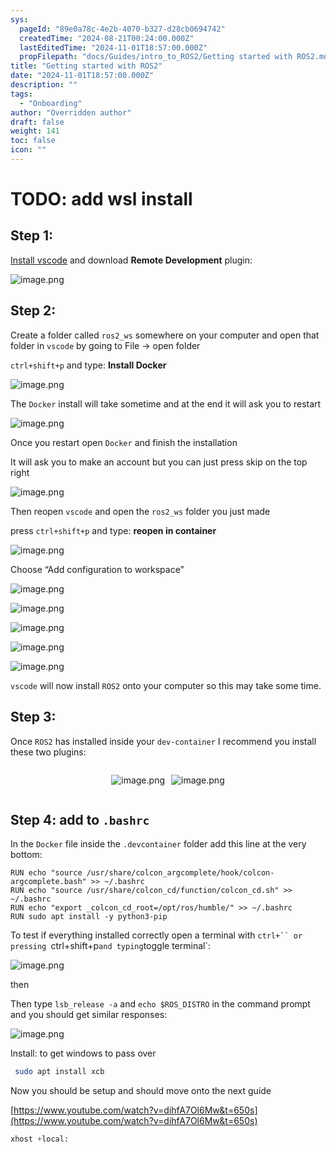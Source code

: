 ```yaml
---
sys:
  pageId: "89e0a78c-4e2b-4070-b327-d28cb0694742"
  createdTime: "2024-08-21T00:24:00.000Z"
  lastEditedTime: "2024-11-01T18:57:00.000Z"
  propFilepath: "docs/Guides/intro_to_ROS2/Getting started with ROS2.md"
title: "Getting started with ROS2"
date: "2024-11-01T18:57:00.000Z"
description: ""
tags:
  - "Onboarding"
author: "Overridden author"
draft: false
weight: 141
toc: false
icon: ""
---
```


# TODO: add wsl install

## Step 1:

[Install vscode](https://code.visualstudio.com/download) and download **Remote Development** plugin:

![image.png](https://prod-files-secure.s3.us-west-2.amazonaws.com/d518164a-d88e-44d1-a4ee-3adb3bd8bce0/efb52993-1881-4a40-b95e-6f020334f022/image.png?X-Amz-Algorithm=AWS4-HMAC-SHA256&X-Amz-Content-Sha256=UNSIGNED-PAYLOAD&X-Amz-Credential=ASIAZI2LB466S3MUHPFA%2F20250331%2Fus-west-2%2Fs3%2Faws4_request&X-Amz-Date=20250331T131950Z&X-Amz-Expires=3600&X-Amz-Security-Token=IQoJb3JpZ2luX2VjED0aCXVzLXdlc3QtMiJHMEUCIFRgRiuezKo6ujwgyj%2Fhw7ZQUGxmz3vY0Vo15Yxt6n%2FzAiEA3bxQGha9AZnO68hjPFdPPizBXcGa%2B8owXqaHKfVuO0kqiAQIpv%2F%2F%2F%2F%2F%2F%2F%2F%2F%2FARAAGgw2Mzc0MjMxODM4MDUiDDW6zE1eE3IIATQHOSrcA5nwALUYlffNoKxlZKG6LEIZfD5NeBE%2Ba8t%2BzY9n9HiCcsolYb5xL7%2FSPUX315UC25151vyuDi6tbkiIy2vA11W2ahq0VU%2B6UeFwwqgbbJQeBA%2Fj7tEGvyNdPhwqTivl17Mkg26faXUD2ZrD2kwBfFjn%2Bp5hqvTR0VhjyUBikzTIAAVhwV%2ByBXqUreQhk45GC6z23QE9uzEpXRCvXUWfOkWV3%2BVm8ts%2F9Shlo4zh10kec0y5KUufgJJ4r8Mk%2BsWVGLCFElF7UHvNuzz5F%2F6DJwvVhdR3JmpWWY6xRnN7w7RI%2FzDufPss%2FjLWiwYlFRnN89LKYbX0L%2FdpF3qDFDKSg0CCyfPRf2iJeC5qhsG%2BRcSmtVIisBHi0SDERTgzwbhTaVE9ya2xiTLAtT8nZARHUp9QCCfXhMjQtId1ePOwQemwLhbkn7dJfoiwy8bE4iLRDiLWKRE5b7KTp5Y260x7TfeVfwFKtTioxyFefy9OG37%2BMI0CIC0NtaXLUmbx0ogjHf7s%2BX%2FY3u4%2F1fT3eX35AHQQ4JO%2FevzhkuAkuSgumCU1wTM435n3Vu6bbrAbsU9SiMZo26LWkQNPU9zXyvj1RdWXk2x2DJw42c7p8r4%2B4aEvvn6Aa0ClbCl3du6UMPWhqr8GOqUBH07BNH8YXoPbkh3G7YcEPC1Vk0upF8OfpbH8VQVxjwj%2FNmFVCfGPd3orypvqu9ZBZCtK0BY%2F2GU1pJcSEKnbCUieHxz3oM8U3anDipvcTBm4ncM%2BgNdpxBbjnY6Vtodw6qelLmwFwCarQgOCy7ng%2BWZe0hYaC8EXioKRPwO7%2BzUIyE8PRHhFtfuewyUk8OWFm1%2Fawr47cAIHKR3AAZWkdXklay6c&X-Amz-Signature=a57b8d4c1fa1e010de26e92bae271ea08e79e962f664fd9eb2cc07d7573ae869&X-Amz-SignedHeaders=host&x-id=GetObject)

## Step 2:

Create a folder called `ros2_ws` somewhere on your computer and open that folder in `vscode` by going to File → open folder 

`ctrl+shift+p` and type: **Install Docker**

![image.png](https://prod-files-secure.s3.us-west-2.amazonaws.com/d518164a-d88e-44d1-a4ee-3adb3bd8bce0/2269dc0e-1cd5-47ff-bceb-c04ad9b2eab0/image.png?X-Amz-Algorithm=AWS4-HMAC-SHA256&X-Amz-Content-Sha256=UNSIGNED-PAYLOAD&X-Amz-Credential=ASIAZI2LB466S3MUHPFA%2F20250331%2Fus-west-2%2Fs3%2Faws4_request&X-Amz-Date=20250331T131950Z&X-Amz-Expires=3600&X-Amz-Security-Token=IQoJb3JpZ2luX2VjED0aCXVzLXdlc3QtMiJHMEUCIFRgRiuezKo6ujwgyj%2Fhw7ZQUGxmz3vY0Vo15Yxt6n%2FzAiEA3bxQGha9AZnO68hjPFdPPizBXcGa%2B8owXqaHKfVuO0kqiAQIpv%2F%2F%2F%2F%2F%2F%2F%2F%2F%2FARAAGgw2Mzc0MjMxODM4MDUiDDW6zE1eE3IIATQHOSrcA5nwALUYlffNoKxlZKG6LEIZfD5NeBE%2Ba8t%2BzY9n9HiCcsolYb5xL7%2FSPUX315UC25151vyuDi6tbkiIy2vA11W2ahq0VU%2B6UeFwwqgbbJQeBA%2Fj7tEGvyNdPhwqTivl17Mkg26faXUD2ZrD2kwBfFjn%2Bp5hqvTR0VhjyUBikzTIAAVhwV%2ByBXqUreQhk45GC6z23QE9uzEpXRCvXUWfOkWV3%2BVm8ts%2F9Shlo4zh10kec0y5KUufgJJ4r8Mk%2BsWVGLCFElF7UHvNuzz5F%2F6DJwvVhdR3JmpWWY6xRnN7w7RI%2FzDufPss%2FjLWiwYlFRnN89LKYbX0L%2FdpF3qDFDKSg0CCyfPRf2iJeC5qhsG%2BRcSmtVIisBHi0SDERTgzwbhTaVE9ya2xiTLAtT8nZARHUp9QCCfXhMjQtId1ePOwQemwLhbkn7dJfoiwy8bE4iLRDiLWKRE5b7KTp5Y260x7TfeVfwFKtTioxyFefy9OG37%2BMI0CIC0NtaXLUmbx0ogjHf7s%2BX%2FY3u4%2F1fT3eX35AHQQ4JO%2FevzhkuAkuSgumCU1wTM435n3Vu6bbrAbsU9SiMZo26LWkQNPU9zXyvj1RdWXk2x2DJw42c7p8r4%2B4aEvvn6Aa0ClbCl3du6UMPWhqr8GOqUBH07BNH8YXoPbkh3G7YcEPC1Vk0upF8OfpbH8VQVxjwj%2FNmFVCfGPd3orypvqu9ZBZCtK0BY%2F2GU1pJcSEKnbCUieHxz3oM8U3anDipvcTBm4ncM%2BgNdpxBbjnY6Vtodw6qelLmwFwCarQgOCy7ng%2BWZe0hYaC8EXioKRPwO7%2BzUIyE8PRHhFtfuewyUk8OWFm1%2Fawr47cAIHKR3AAZWkdXklay6c&X-Amz-Signature=65ae2afaefcf1356fcdbd2436cf346ab8a3a4f52817dd50f3800593495312e44&X-Amz-SignedHeaders=host&x-id=GetObject)

The `Docker` install will take sometime and at the end it will ask you to restart

![image.png](https://prod-files-secure.s3.us-west-2.amazonaws.com/d518164a-d88e-44d1-a4ee-3adb3bd8bce0/ed233f78-be33-4b1f-b89c-9c346c0e961e/image.png?X-Amz-Algorithm=AWS4-HMAC-SHA256&X-Amz-Content-Sha256=UNSIGNED-PAYLOAD&X-Amz-Credential=ASIAZI2LB466S3MUHPFA%2F20250331%2Fus-west-2%2Fs3%2Faws4_request&X-Amz-Date=20250331T131950Z&X-Amz-Expires=3600&X-Amz-Security-Token=IQoJb3JpZ2luX2VjED0aCXVzLXdlc3QtMiJHMEUCIFRgRiuezKo6ujwgyj%2Fhw7ZQUGxmz3vY0Vo15Yxt6n%2FzAiEA3bxQGha9AZnO68hjPFdPPizBXcGa%2B8owXqaHKfVuO0kqiAQIpv%2F%2F%2F%2F%2F%2F%2F%2F%2F%2FARAAGgw2Mzc0MjMxODM4MDUiDDW6zE1eE3IIATQHOSrcA5nwALUYlffNoKxlZKG6LEIZfD5NeBE%2Ba8t%2BzY9n9HiCcsolYb5xL7%2FSPUX315UC25151vyuDi6tbkiIy2vA11W2ahq0VU%2B6UeFwwqgbbJQeBA%2Fj7tEGvyNdPhwqTivl17Mkg26faXUD2ZrD2kwBfFjn%2Bp5hqvTR0VhjyUBikzTIAAVhwV%2ByBXqUreQhk45GC6z23QE9uzEpXRCvXUWfOkWV3%2BVm8ts%2F9Shlo4zh10kec0y5KUufgJJ4r8Mk%2BsWVGLCFElF7UHvNuzz5F%2F6DJwvVhdR3JmpWWY6xRnN7w7RI%2FzDufPss%2FjLWiwYlFRnN89LKYbX0L%2FdpF3qDFDKSg0CCyfPRf2iJeC5qhsG%2BRcSmtVIisBHi0SDERTgzwbhTaVE9ya2xiTLAtT8nZARHUp9QCCfXhMjQtId1ePOwQemwLhbkn7dJfoiwy8bE4iLRDiLWKRE5b7KTp5Y260x7TfeVfwFKtTioxyFefy9OG37%2BMI0CIC0NtaXLUmbx0ogjHf7s%2BX%2FY3u4%2F1fT3eX35AHQQ4JO%2FevzhkuAkuSgumCU1wTM435n3Vu6bbrAbsU9SiMZo26LWkQNPU9zXyvj1RdWXk2x2DJw42c7p8r4%2B4aEvvn6Aa0ClbCl3du6UMPWhqr8GOqUBH07BNH8YXoPbkh3G7YcEPC1Vk0upF8OfpbH8VQVxjwj%2FNmFVCfGPd3orypvqu9ZBZCtK0BY%2F2GU1pJcSEKnbCUieHxz3oM8U3anDipvcTBm4ncM%2BgNdpxBbjnY6Vtodw6qelLmwFwCarQgOCy7ng%2BWZe0hYaC8EXioKRPwO7%2BzUIyE8PRHhFtfuewyUk8OWFm1%2Fawr47cAIHKR3AAZWkdXklay6c&X-Amz-Signature=8bac5c92a35fff4cd4bf3fca87babdb038d9603df630e21ed691d18cfff772f8&X-Amz-SignedHeaders=host&x-id=GetObject)

Once you restart open `Docker` and finish the installation

It will ask you to make an account but you can just press skip on the top right

![image.png](https://prod-files-secure.s3.us-west-2.amazonaws.com/d518164a-d88e-44d1-a4ee-3adb3bd8bce0/21010ad9-1659-4fd9-9f59-9932a09b2a3d/image.png?X-Amz-Algorithm=AWS4-HMAC-SHA256&X-Amz-Content-Sha256=UNSIGNED-PAYLOAD&X-Amz-Credential=ASIAZI2LB466S3MUHPFA%2F20250331%2Fus-west-2%2Fs3%2Faws4_request&X-Amz-Date=20250331T131950Z&X-Amz-Expires=3600&X-Amz-Security-Token=IQoJb3JpZ2luX2VjED0aCXVzLXdlc3QtMiJHMEUCIFRgRiuezKo6ujwgyj%2Fhw7ZQUGxmz3vY0Vo15Yxt6n%2FzAiEA3bxQGha9AZnO68hjPFdPPizBXcGa%2B8owXqaHKfVuO0kqiAQIpv%2F%2F%2F%2F%2F%2F%2F%2F%2F%2FARAAGgw2Mzc0MjMxODM4MDUiDDW6zE1eE3IIATQHOSrcA5nwALUYlffNoKxlZKG6LEIZfD5NeBE%2Ba8t%2BzY9n9HiCcsolYb5xL7%2FSPUX315UC25151vyuDi6tbkiIy2vA11W2ahq0VU%2B6UeFwwqgbbJQeBA%2Fj7tEGvyNdPhwqTivl17Mkg26faXUD2ZrD2kwBfFjn%2Bp5hqvTR0VhjyUBikzTIAAVhwV%2ByBXqUreQhk45GC6z23QE9uzEpXRCvXUWfOkWV3%2BVm8ts%2F9Shlo4zh10kec0y5KUufgJJ4r8Mk%2BsWVGLCFElF7UHvNuzz5F%2F6DJwvVhdR3JmpWWY6xRnN7w7RI%2FzDufPss%2FjLWiwYlFRnN89LKYbX0L%2FdpF3qDFDKSg0CCyfPRf2iJeC5qhsG%2BRcSmtVIisBHi0SDERTgzwbhTaVE9ya2xiTLAtT8nZARHUp9QCCfXhMjQtId1ePOwQemwLhbkn7dJfoiwy8bE4iLRDiLWKRE5b7KTp5Y260x7TfeVfwFKtTioxyFefy9OG37%2BMI0CIC0NtaXLUmbx0ogjHf7s%2BX%2FY3u4%2F1fT3eX35AHQQ4JO%2FevzhkuAkuSgumCU1wTM435n3Vu6bbrAbsU9SiMZo26LWkQNPU9zXyvj1RdWXk2x2DJw42c7p8r4%2B4aEvvn6Aa0ClbCl3du6UMPWhqr8GOqUBH07BNH8YXoPbkh3G7YcEPC1Vk0upF8OfpbH8VQVxjwj%2FNmFVCfGPd3orypvqu9ZBZCtK0BY%2F2GU1pJcSEKnbCUieHxz3oM8U3anDipvcTBm4ncM%2BgNdpxBbjnY6Vtodw6qelLmwFwCarQgOCy7ng%2BWZe0hYaC8EXioKRPwO7%2BzUIyE8PRHhFtfuewyUk8OWFm1%2Fawr47cAIHKR3AAZWkdXklay6c&X-Amz-Signature=52fafe5940e9c983c94493e8c348c7f266507c2ad5292b3c3177f97fb635e911&X-Amz-SignedHeaders=host&x-id=GetObject)

Then reopen `vscode` and open the `ros2_ws` folder you just made

press `ctrl+shift+p` and type: **reopen in container**

![image.png](https://prod-files-secure.s3.us-west-2.amazonaws.com/d518164a-d88e-44d1-a4ee-3adb3bd8bce0/4e93b8c2-41ad-488c-8095-c74205196118/image.png?X-Amz-Algorithm=AWS4-HMAC-SHA256&X-Amz-Content-Sha256=UNSIGNED-PAYLOAD&X-Amz-Credential=ASIAZI2LB466S3MUHPFA%2F20250331%2Fus-west-2%2Fs3%2Faws4_request&X-Amz-Date=20250331T131950Z&X-Amz-Expires=3600&X-Amz-Security-Token=IQoJb3JpZ2luX2VjED0aCXVzLXdlc3QtMiJHMEUCIFRgRiuezKo6ujwgyj%2Fhw7ZQUGxmz3vY0Vo15Yxt6n%2FzAiEA3bxQGha9AZnO68hjPFdPPizBXcGa%2B8owXqaHKfVuO0kqiAQIpv%2F%2F%2F%2F%2F%2F%2F%2F%2F%2FARAAGgw2Mzc0MjMxODM4MDUiDDW6zE1eE3IIATQHOSrcA5nwALUYlffNoKxlZKG6LEIZfD5NeBE%2Ba8t%2BzY9n9HiCcsolYb5xL7%2FSPUX315UC25151vyuDi6tbkiIy2vA11W2ahq0VU%2B6UeFwwqgbbJQeBA%2Fj7tEGvyNdPhwqTivl17Mkg26faXUD2ZrD2kwBfFjn%2Bp5hqvTR0VhjyUBikzTIAAVhwV%2ByBXqUreQhk45GC6z23QE9uzEpXRCvXUWfOkWV3%2BVm8ts%2F9Shlo4zh10kec0y5KUufgJJ4r8Mk%2BsWVGLCFElF7UHvNuzz5F%2F6DJwvVhdR3JmpWWY6xRnN7w7RI%2FzDufPss%2FjLWiwYlFRnN89LKYbX0L%2FdpF3qDFDKSg0CCyfPRf2iJeC5qhsG%2BRcSmtVIisBHi0SDERTgzwbhTaVE9ya2xiTLAtT8nZARHUp9QCCfXhMjQtId1ePOwQemwLhbkn7dJfoiwy8bE4iLRDiLWKRE5b7KTp5Y260x7TfeVfwFKtTioxyFefy9OG37%2BMI0CIC0NtaXLUmbx0ogjHf7s%2BX%2FY3u4%2F1fT3eX35AHQQ4JO%2FevzhkuAkuSgumCU1wTM435n3Vu6bbrAbsU9SiMZo26LWkQNPU9zXyvj1RdWXk2x2DJw42c7p8r4%2B4aEvvn6Aa0ClbCl3du6UMPWhqr8GOqUBH07BNH8YXoPbkh3G7YcEPC1Vk0upF8OfpbH8VQVxjwj%2FNmFVCfGPd3orypvqu9ZBZCtK0BY%2F2GU1pJcSEKnbCUieHxz3oM8U3anDipvcTBm4ncM%2BgNdpxBbjnY6Vtodw6qelLmwFwCarQgOCy7ng%2BWZe0hYaC8EXioKRPwO7%2BzUIyE8PRHhFtfuewyUk8OWFm1%2Fawr47cAIHKR3AAZWkdXklay6c&X-Amz-Signature=3593a595e9446d7b433d641ae4e3c3e7a63bdf67c2a05790efe402ead5839f7e&X-Amz-SignedHeaders=host&x-id=GetObject)

Choose “Add configuration to workspace”

![image.png](https://prod-files-secure.s3.us-west-2.amazonaws.com/d518164a-d88e-44d1-a4ee-3adb3bd8bce0/9560b282-5060-4989-ba37-97e7b2c22476/image.png?X-Amz-Algorithm=AWS4-HMAC-SHA256&X-Amz-Content-Sha256=UNSIGNED-PAYLOAD&X-Amz-Credential=ASIAZI2LB466S3MUHPFA%2F20250331%2Fus-west-2%2Fs3%2Faws4_request&X-Amz-Date=20250331T131950Z&X-Amz-Expires=3600&X-Amz-Security-Token=IQoJb3JpZ2luX2VjED0aCXVzLXdlc3QtMiJHMEUCIFRgRiuezKo6ujwgyj%2Fhw7ZQUGxmz3vY0Vo15Yxt6n%2FzAiEA3bxQGha9AZnO68hjPFdPPizBXcGa%2B8owXqaHKfVuO0kqiAQIpv%2F%2F%2F%2F%2F%2F%2F%2F%2F%2FARAAGgw2Mzc0MjMxODM4MDUiDDW6zE1eE3IIATQHOSrcA5nwALUYlffNoKxlZKG6LEIZfD5NeBE%2Ba8t%2BzY9n9HiCcsolYb5xL7%2FSPUX315UC25151vyuDi6tbkiIy2vA11W2ahq0VU%2B6UeFwwqgbbJQeBA%2Fj7tEGvyNdPhwqTivl17Mkg26faXUD2ZrD2kwBfFjn%2Bp5hqvTR0VhjyUBikzTIAAVhwV%2ByBXqUreQhk45GC6z23QE9uzEpXRCvXUWfOkWV3%2BVm8ts%2F9Shlo4zh10kec0y5KUufgJJ4r8Mk%2BsWVGLCFElF7UHvNuzz5F%2F6DJwvVhdR3JmpWWY6xRnN7w7RI%2FzDufPss%2FjLWiwYlFRnN89LKYbX0L%2FdpF3qDFDKSg0CCyfPRf2iJeC5qhsG%2BRcSmtVIisBHi0SDERTgzwbhTaVE9ya2xiTLAtT8nZARHUp9QCCfXhMjQtId1ePOwQemwLhbkn7dJfoiwy8bE4iLRDiLWKRE5b7KTp5Y260x7TfeVfwFKtTioxyFefy9OG37%2BMI0CIC0NtaXLUmbx0ogjHf7s%2BX%2FY3u4%2F1fT3eX35AHQQ4JO%2FevzhkuAkuSgumCU1wTM435n3Vu6bbrAbsU9SiMZo26LWkQNPU9zXyvj1RdWXk2x2DJw42c7p8r4%2B4aEvvn6Aa0ClbCl3du6UMPWhqr8GOqUBH07BNH8YXoPbkh3G7YcEPC1Vk0upF8OfpbH8VQVxjwj%2FNmFVCfGPd3orypvqu9ZBZCtK0BY%2F2GU1pJcSEKnbCUieHxz3oM8U3anDipvcTBm4ncM%2BgNdpxBbjnY6Vtodw6qelLmwFwCarQgOCy7ng%2BWZe0hYaC8EXioKRPwO7%2BzUIyE8PRHhFtfuewyUk8OWFm1%2Fawr47cAIHKR3AAZWkdXklay6c&X-Amz-Signature=31b01b0af7aabd9f2205c2f5ebe62c9e180073820f53c1130325370779f86db8&X-Amz-SignedHeaders=host&x-id=GetObject)

![image.png](https://prod-files-secure.s3.us-west-2.amazonaws.com/d518164a-d88e-44d1-a4ee-3adb3bd8bce0/2ee63f81-886b-48e8-a553-dc6e5eac99e4/image.png?X-Amz-Algorithm=AWS4-HMAC-SHA256&X-Amz-Content-Sha256=UNSIGNED-PAYLOAD&X-Amz-Credential=ASIAZI2LB466S3MUHPFA%2F20250331%2Fus-west-2%2Fs3%2Faws4_request&X-Amz-Date=20250331T131950Z&X-Amz-Expires=3600&X-Amz-Security-Token=IQoJb3JpZ2luX2VjED0aCXVzLXdlc3QtMiJHMEUCIFRgRiuezKo6ujwgyj%2Fhw7ZQUGxmz3vY0Vo15Yxt6n%2FzAiEA3bxQGha9AZnO68hjPFdPPizBXcGa%2B8owXqaHKfVuO0kqiAQIpv%2F%2F%2F%2F%2F%2F%2F%2F%2F%2FARAAGgw2Mzc0MjMxODM4MDUiDDW6zE1eE3IIATQHOSrcA5nwALUYlffNoKxlZKG6LEIZfD5NeBE%2Ba8t%2BzY9n9HiCcsolYb5xL7%2FSPUX315UC25151vyuDi6tbkiIy2vA11W2ahq0VU%2B6UeFwwqgbbJQeBA%2Fj7tEGvyNdPhwqTivl17Mkg26faXUD2ZrD2kwBfFjn%2Bp5hqvTR0VhjyUBikzTIAAVhwV%2ByBXqUreQhk45GC6z23QE9uzEpXRCvXUWfOkWV3%2BVm8ts%2F9Shlo4zh10kec0y5KUufgJJ4r8Mk%2BsWVGLCFElF7UHvNuzz5F%2F6DJwvVhdR3JmpWWY6xRnN7w7RI%2FzDufPss%2FjLWiwYlFRnN89LKYbX0L%2FdpF3qDFDKSg0CCyfPRf2iJeC5qhsG%2BRcSmtVIisBHi0SDERTgzwbhTaVE9ya2xiTLAtT8nZARHUp9QCCfXhMjQtId1ePOwQemwLhbkn7dJfoiwy8bE4iLRDiLWKRE5b7KTp5Y260x7TfeVfwFKtTioxyFefy9OG37%2BMI0CIC0NtaXLUmbx0ogjHf7s%2BX%2FY3u4%2F1fT3eX35AHQQ4JO%2FevzhkuAkuSgumCU1wTM435n3Vu6bbrAbsU9SiMZo26LWkQNPU9zXyvj1RdWXk2x2DJw42c7p8r4%2B4aEvvn6Aa0ClbCl3du6UMPWhqr8GOqUBH07BNH8YXoPbkh3G7YcEPC1Vk0upF8OfpbH8VQVxjwj%2FNmFVCfGPd3orypvqu9ZBZCtK0BY%2F2GU1pJcSEKnbCUieHxz3oM8U3anDipvcTBm4ncM%2BgNdpxBbjnY6Vtodw6qelLmwFwCarQgOCy7ng%2BWZe0hYaC8EXioKRPwO7%2BzUIyE8PRHhFtfuewyUk8OWFm1%2Fawr47cAIHKR3AAZWkdXklay6c&X-Amz-Signature=6b31e4a0ac04de3965641da1293f26572512ca53ffe6ee67da2adc75606fa059&X-Amz-SignedHeaders=host&x-id=GetObject)

![image.png](https://prod-files-secure.s3.us-west-2.amazonaws.com/d518164a-d88e-44d1-a4ee-3adb3bd8bce0/ae1580b2-b048-407e-aed9-b584224a7a04/image.png?X-Amz-Algorithm=AWS4-HMAC-SHA256&X-Amz-Content-Sha256=UNSIGNED-PAYLOAD&X-Amz-Credential=ASIAZI2LB466S3MUHPFA%2F20250331%2Fus-west-2%2Fs3%2Faws4_request&X-Amz-Date=20250331T131950Z&X-Amz-Expires=3600&X-Amz-Security-Token=IQoJb3JpZ2luX2VjED0aCXVzLXdlc3QtMiJHMEUCIFRgRiuezKo6ujwgyj%2Fhw7ZQUGxmz3vY0Vo15Yxt6n%2FzAiEA3bxQGha9AZnO68hjPFdPPizBXcGa%2B8owXqaHKfVuO0kqiAQIpv%2F%2F%2F%2F%2F%2F%2F%2F%2F%2FARAAGgw2Mzc0MjMxODM4MDUiDDW6zE1eE3IIATQHOSrcA5nwALUYlffNoKxlZKG6LEIZfD5NeBE%2Ba8t%2BzY9n9HiCcsolYb5xL7%2FSPUX315UC25151vyuDi6tbkiIy2vA11W2ahq0VU%2B6UeFwwqgbbJQeBA%2Fj7tEGvyNdPhwqTivl17Mkg26faXUD2ZrD2kwBfFjn%2Bp5hqvTR0VhjyUBikzTIAAVhwV%2ByBXqUreQhk45GC6z23QE9uzEpXRCvXUWfOkWV3%2BVm8ts%2F9Shlo4zh10kec0y5KUufgJJ4r8Mk%2BsWVGLCFElF7UHvNuzz5F%2F6DJwvVhdR3JmpWWY6xRnN7w7RI%2FzDufPss%2FjLWiwYlFRnN89LKYbX0L%2FdpF3qDFDKSg0CCyfPRf2iJeC5qhsG%2BRcSmtVIisBHi0SDERTgzwbhTaVE9ya2xiTLAtT8nZARHUp9QCCfXhMjQtId1ePOwQemwLhbkn7dJfoiwy8bE4iLRDiLWKRE5b7KTp5Y260x7TfeVfwFKtTioxyFefy9OG37%2BMI0CIC0NtaXLUmbx0ogjHf7s%2BX%2FY3u4%2F1fT3eX35AHQQ4JO%2FevzhkuAkuSgumCU1wTM435n3Vu6bbrAbsU9SiMZo26LWkQNPU9zXyvj1RdWXk2x2DJw42c7p8r4%2B4aEvvn6Aa0ClbCl3du6UMPWhqr8GOqUBH07BNH8YXoPbkh3G7YcEPC1Vk0upF8OfpbH8VQVxjwj%2FNmFVCfGPd3orypvqu9ZBZCtK0BY%2F2GU1pJcSEKnbCUieHxz3oM8U3anDipvcTBm4ncM%2BgNdpxBbjnY6Vtodw6qelLmwFwCarQgOCy7ng%2BWZe0hYaC8EXioKRPwO7%2BzUIyE8PRHhFtfuewyUk8OWFm1%2Fawr47cAIHKR3AAZWkdXklay6c&X-Amz-Signature=79e9536d15bdbd037654ef28235a8f3dd8fea24496b14ff99b326e47dc9ddcc2&X-Amz-SignedHeaders=host&x-id=GetObject)

![image.png](https://prod-files-secure.s3.us-west-2.amazonaws.com/d518164a-d88e-44d1-a4ee-3adb3bd8bce0/53255b28-f75e-430f-b9e3-c0ac8577e42b/image.png?X-Amz-Algorithm=AWS4-HMAC-SHA256&X-Amz-Content-Sha256=UNSIGNED-PAYLOAD&X-Amz-Credential=ASIAZI2LB466S3MUHPFA%2F20250331%2Fus-west-2%2Fs3%2Faws4_request&X-Amz-Date=20250331T131950Z&X-Amz-Expires=3600&X-Amz-Security-Token=IQoJb3JpZ2luX2VjED0aCXVzLXdlc3QtMiJHMEUCIFRgRiuezKo6ujwgyj%2Fhw7ZQUGxmz3vY0Vo15Yxt6n%2FzAiEA3bxQGha9AZnO68hjPFdPPizBXcGa%2B8owXqaHKfVuO0kqiAQIpv%2F%2F%2F%2F%2F%2F%2F%2F%2F%2FARAAGgw2Mzc0MjMxODM4MDUiDDW6zE1eE3IIATQHOSrcA5nwALUYlffNoKxlZKG6LEIZfD5NeBE%2Ba8t%2BzY9n9HiCcsolYb5xL7%2FSPUX315UC25151vyuDi6tbkiIy2vA11W2ahq0VU%2B6UeFwwqgbbJQeBA%2Fj7tEGvyNdPhwqTivl17Mkg26faXUD2ZrD2kwBfFjn%2Bp5hqvTR0VhjyUBikzTIAAVhwV%2ByBXqUreQhk45GC6z23QE9uzEpXRCvXUWfOkWV3%2BVm8ts%2F9Shlo4zh10kec0y5KUufgJJ4r8Mk%2BsWVGLCFElF7UHvNuzz5F%2F6DJwvVhdR3JmpWWY6xRnN7w7RI%2FzDufPss%2FjLWiwYlFRnN89LKYbX0L%2FdpF3qDFDKSg0CCyfPRf2iJeC5qhsG%2BRcSmtVIisBHi0SDERTgzwbhTaVE9ya2xiTLAtT8nZARHUp9QCCfXhMjQtId1ePOwQemwLhbkn7dJfoiwy8bE4iLRDiLWKRE5b7KTp5Y260x7TfeVfwFKtTioxyFefy9OG37%2BMI0CIC0NtaXLUmbx0ogjHf7s%2BX%2FY3u4%2F1fT3eX35AHQQ4JO%2FevzhkuAkuSgumCU1wTM435n3Vu6bbrAbsU9SiMZo26LWkQNPU9zXyvj1RdWXk2x2DJw42c7p8r4%2B4aEvvn6Aa0ClbCl3du6UMPWhqr8GOqUBH07BNH8YXoPbkh3G7YcEPC1Vk0upF8OfpbH8VQVxjwj%2FNmFVCfGPd3orypvqu9ZBZCtK0BY%2F2GU1pJcSEKnbCUieHxz3oM8U3anDipvcTBm4ncM%2BgNdpxBbjnY6Vtodw6qelLmwFwCarQgOCy7ng%2BWZe0hYaC8EXioKRPwO7%2BzUIyE8PRHhFtfuewyUk8OWFm1%2Fawr47cAIHKR3AAZWkdXklay6c&X-Amz-Signature=a1e94a0f4eb040d079e302c53968c893fa2cccc95fcc1de0aab88534916db9dc&X-Amz-SignedHeaders=host&x-id=GetObject)

![image.png](https://prod-files-secure.s3.us-west-2.amazonaws.com/d518164a-d88e-44d1-a4ee-3adb3bd8bce0/7c562767-5af9-4ffb-97d1-327bcdf4ee00/image.png?X-Amz-Algorithm=AWS4-HMAC-SHA256&X-Amz-Content-Sha256=UNSIGNED-PAYLOAD&X-Amz-Credential=ASIAZI2LB466S3MUHPFA%2F20250331%2Fus-west-2%2Fs3%2Faws4_request&X-Amz-Date=20250331T131950Z&X-Amz-Expires=3600&X-Amz-Security-Token=IQoJb3JpZ2luX2VjED0aCXVzLXdlc3QtMiJHMEUCIFRgRiuezKo6ujwgyj%2Fhw7ZQUGxmz3vY0Vo15Yxt6n%2FzAiEA3bxQGha9AZnO68hjPFdPPizBXcGa%2B8owXqaHKfVuO0kqiAQIpv%2F%2F%2F%2F%2F%2F%2F%2F%2F%2FARAAGgw2Mzc0MjMxODM4MDUiDDW6zE1eE3IIATQHOSrcA5nwALUYlffNoKxlZKG6LEIZfD5NeBE%2Ba8t%2BzY9n9HiCcsolYb5xL7%2FSPUX315UC25151vyuDi6tbkiIy2vA11W2ahq0VU%2B6UeFwwqgbbJQeBA%2Fj7tEGvyNdPhwqTivl17Mkg26faXUD2ZrD2kwBfFjn%2Bp5hqvTR0VhjyUBikzTIAAVhwV%2ByBXqUreQhk45GC6z23QE9uzEpXRCvXUWfOkWV3%2BVm8ts%2F9Shlo4zh10kec0y5KUufgJJ4r8Mk%2BsWVGLCFElF7UHvNuzz5F%2F6DJwvVhdR3JmpWWY6xRnN7w7RI%2FzDufPss%2FjLWiwYlFRnN89LKYbX0L%2FdpF3qDFDKSg0CCyfPRf2iJeC5qhsG%2BRcSmtVIisBHi0SDERTgzwbhTaVE9ya2xiTLAtT8nZARHUp9QCCfXhMjQtId1ePOwQemwLhbkn7dJfoiwy8bE4iLRDiLWKRE5b7KTp5Y260x7TfeVfwFKtTioxyFefy9OG37%2BMI0CIC0NtaXLUmbx0ogjHf7s%2BX%2FY3u4%2F1fT3eX35AHQQ4JO%2FevzhkuAkuSgumCU1wTM435n3Vu6bbrAbsU9SiMZo26LWkQNPU9zXyvj1RdWXk2x2DJw42c7p8r4%2B4aEvvn6Aa0ClbCl3du6UMPWhqr8GOqUBH07BNH8YXoPbkh3G7YcEPC1Vk0upF8OfpbH8VQVxjwj%2FNmFVCfGPd3orypvqu9ZBZCtK0BY%2F2GU1pJcSEKnbCUieHxz3oM8U3anDipvcTBm4ncM%2BgNdpxBbjnY6Vtodw6qelLmwFwCarQgOCy7ng%2BWZe0hYaC8EXioKRPwO7%2BzUIyE8PRHhFtfuewyUk8OWFm1%2Fawr47cAIHKR3AAZWkdXklay6c&X-Amz-Signature=9cee8051badd4d3273c45c0df4ad85e457ae0664ddd3aa4da4e1840e0ab3506b&X-Amz-SignedHeaders=host&x-id=GetObject)

`vscode` will now install `ROS2` onto your computer so this may take some time.

## Step 3:

Once `ROS2` has installed inside your `dev-container` I recommend you install these two plugins:

<div style="display: flex;flex-direction: row; column-gap:10px; max-width: 630px;justify-content: center;">
<div>

![image.png](https://prod-files-secure.s3.us-west-2.amazonaws.com/d518164a-d88e-44d1-a4ee-3adb3bd8bce0/3fc3d550-5a54-4ba1-ba6b-faa01cdb7369/image.png?X-Amz-Algorithm=AWS4-HMAC-SHA256&X-Amz-Content-Sha256=UNSIGNED-PAYLOAD&X-Amz-Credential=ASIAZI2LB4666NTXZEHF%2F20250331%2Fus-west-2%2Fs3%2Faws4_request&X-Amz-Date=20250331T131953Z&X-Amz-Expires=3600&X-Amz-Security-Token=IQoJb3JpZ2luX2VjED0aCXVzLXdlc3QtMiJHMEUCIQD%2FUU8ud%2FLXC0W2tn708RnKlcgMUU50tVyxUPiF1W%2B%2F%2FAIgWLjQEvTgUi9DZMbHh5bdhmnjX3WOQwINXKb6GgqOozgqiAQIpv%2F%2F%2F%2F%2F%2F%2F%2F%2F%2FARAAGgw2Mzc0MjMxODM4MDUiDJjnC6mUe7QvkZcVVyrcA2Ff1%2FhqVQvFp85rjJ3jUP2pk3WgyL5Un63sMEeNF2XgnUSwoM0Q%2BgITRJPpaOhrA7O4kOzz%2Bfjv0mU%2BKA3HIO5f4kPIlsZaL3ankzbCDttPM7mi6RF%2BS1Xe4qmCgeeoODlDNnFixwHm1ndmabyKMFNfjNwUTWBQVYrZufKEN0E8SAaDRoXO9bhNoq9jA6%2BDWVApztPJlLhBk8cHHe6jhWJlEbYHEF9lcCxg8rFAmxiIQ580lPYqZj2uS0gg2%2FNPxoa42CmwTjD5DCbWv8%2B43pDI7PB9yRjW4SQCzQMfGzBTDP7VfRem5XP19mse92zCKDOfiqd%2BqJyiz5YH58455ZzXr51PGsS17fMh8p3FdP6y4gbnlzcoht6soZeyuhOiot1Nbw%2FWVHslsWPTAZClCygqnYJiPV3WwEEqgsmkErkCkiPPcXprvacNRZq3iAd4jGAEsyjNam5PbwK5%2BTiNZe1ShUhkqGtskIQbM2MJIbIWzbnWIekqMqP7ClgJT4I%2FJvEpHdC%2BCfh9hSqx2OFQiHtlgMcDF6evWtDvMnQ5gBmxGGdzKM0z4eJuNV%2FdW1lYRis7enxzN7VsfvoHMyYWo30L30DBy%2BtwBQUsAA3FO7QKLBCPux6AUb1NkKVOMIijqr8GOqUBXCPbc%2BMSmTW6SITrCfqSsxBzDSmIIrGzgqNPE1s0XwdkF%2BdmS9sIv5Nu4VOYvEM%2F%2FHpaRTuK4zHJnnKMFCAifQu4dYb8EDk2jfzcSkC65l3M%2BWG4jhCUXIB0QUaFZHEmk8fnw57hJXoLyWwJLLKCN%2BPWBFvsRVaxVC5KDJZhpQhkHnlVROh6Qc1%2BpMsr4ECfJSec3viw1Eg5FO9oiWxL2gXzw4SH&X-Amz-Signature=b74fe4b52374caffbaecc74615920238d19ac92beb67c92f098ae7c974ace8ab&X-Amz-SignedHeaders=host&x-id=GetObject)

</div>
<div>

![image.png](https://prod-files-secure.s3.us-west-2.amazonaws.com/d518164a-d88e-44d1-a4ee-3adb3bd8bce0/d994cc66-13c2-4093-a5a3-f84cf4601a82/image.png?X-Amz-Algorithm=AWS4-HMAC-SHA256&X-Amz-Content-Sha256=UNSIGNED-PAYLOAD&X-Amz-Credential=ASIAZI2LB4667GM4AJPC%2F20250331%2Fus-west-2%2Fs3%2Faws4_request&X-Amz-Date=20250331T131953Z&X-Amz-Expires=3600&X-Amz-Security-Token=IQoJb3JpZ2luX2VjED0aCXVzLXdlc3QtMiJGMEQCIGW164GLFnjndkgN4zk8swqklzuGNXo2WdhsU9sb0BaCAiAnlaPykLW1rJYC2u8kMGJxKu17iYiaJtIboqcIJrKszyqIBAim%2F%2F%2F%2F%2F%2F%2F%2F%2F%2F8BEAAaDDYzNzQyMzE4MzgwNSIMdlQRQtoVLv0gJygaKtwDzlFnXOHGB4rFqLxf%2FYTPtg67ReV1YOljMxORDfy7aqWt2xiz5Flxwo1jWTMPUPozjETd%2ByabfYQQdksUASVB%2F53rGvVFsKNJmenvIR6jJ5fFgG0%2BoTg8SpvO1hH1%2BbHYgW%2B5Wlvt0qvZcTyO1GY3zu21HNmIe2NZ00GLab5t%2FbgPZDSkVL%2Bb4pZnZwCW1Hd98Sp3dUyrH2VumEa1oM5er0KkB6iI1ja4nlBTdzWKvqXZKVEp2QUl52Dwqg7oNMC2VZedBYPwPhwOkzOvvFEy%2B0w4yTm6rj2ij4GrDqZi4myS%2FSaIWZDiZ7%2FmNU0oreCpkFCCKIhwbyZW0ld0l56NyyK4Y7Chd5nKvdpVwHk0UOdmptTeCjz18L1kZrWbHW3wzvC4K%2BiCjOsHu6vl2BXuvLiXfWOXZi1Bxq0H4kgs5hZBptIW8zPAvvuzOFT7cXSwTdVS76ta1vxcW3aoS4lIaNxEYj%2BLhezGUEKjZIUfes9zIZMso7ilnRDJPy0t0tRfbGUGSS1g48F%2BgVgOf%2FjwiSDpHYnoMp8c1yxguU8PE9A5cDiKBRgENOzHxUaB9zRk1Px%2FfPyYN6vLAP2XFl8Y3hVj%2FnBXrjOx8WESS1zs3c9Ynl0j9SOIvwt28a0wzaKqvwY6pgGIrCoLXkYoWzBZnMCjR14iPx1Ww0jVyRF67Q%2FJRsONWU7HMDgGYevJZzsgdLdiA3uYXtzzGeQ5u3lPxes8%2B7a3SVTmqxIqkQCkqbL25FOnbBMSWCO8EeLPuOZtRqKEDKwxsql9UkKNlqgMchUWgVhySCzQDYet8GPnSuHEbmMMWeYObIDg9p8MVQgoZMJ%2BU3NN6HkAkm1oJRcThFyaDTfr%2FPmHnYYP&X-Amz-Signature=f9ee53315e92a22eeeafdc2b062af6d08543eb4271037e15ce1d17b55f250b09&X-Amz-SignedHeaders=host&x-id=GetObject)

</div>
</div>

## Step 4: add to `.bashrc`

In the `Docker` file inside the `.devcontainer` folder add this line at the very bottom: 

```docker
RUN echo "source /usr/share/colcon_argcomplete/hook/colcon-argcomplete.bash" >> ~/.bashrc
RUN echo "source /usr/share/colcon_cd/function/colcon_cd.sh" >> ~/.bashrc
RUN echo "export _colcon_cd_root=/opt/ros/humble/" >> ~/.bashrc
RUN sudo apt install -y python3-pip 
```

To test if everything installed correctly open a terminal with `ctrl+`` or pressing `ctrl+shift+p` and typing `toggle terminal`:

![image.png](https://prod-files-secure.s3.us-west-2.amazonaws.com/d518164a-d88e-44d1-a4ee-3adb3bd8bce0/6a4943d8-b04e-4c02-9a58-775f3384d1a5/image.png?X-Amz-Algorithm=AWS4-HMAC-SHA256&X-Amz-Content-Sha256=UNSIGNED-PAYLOAD&X-Amz-Credential=ASIAZI2LB466S3MUHPFA%2F20250331%2Fus-west-2%2Fs3%2Faws4_request&X-Amz-Date=20250331T131950Z&X-Amz-Expires=3600&X-Amz-Security-Token=IQoJb3JpZ2luX2VjED0aCXVzLXdlc3QtMiJHMEUCIFRgRiuezKo6ujwgyj%2Fhw7ZQUGxmz3vY0Vo15Yxt6n%2FzAiEA3bxQGha9AZnO68hjPFdPPizBXcGa%2B8owXqaHKfVuO0kqiAQIpv%2F%2F%2F%2F%2F%2F%2F%2F%2F%2FARAAGgw2Mzc0MjMxODM4MDUiDDW6zE1eE3IIATQHOSrcA5nwALUYlffNoKxlZKG6LEIZfD5NeBE%2Ba8t%2BzY9n9HiCcsolYb5xL7%2FSPUX315UC25151vyuDi6tbkiIy2vA11W2ahq0VU%2B6UeFwwqgbbJQeBA%2Fj7tEGvyNdPhwqTivl17Mkg26faXUD2ZrD2kwBfFjn%2Bp5hqvTR0VhjyUBikzTIAAVhwV%2ByBXqUreQhk45GC6z23QE9uzEpXRCvXUWfOkWV3%2BVm8ts%2F9Shlo4zh10kec0y5KUufgJJ4r8Mk%2BsWVGLCFElF7UHvNuzz5F%2F6DJwvVhdR3JmpWWY6xRnN7w7RI%2FzDufPss%2FjLWiwYlFRnN89LKYbX0L%2FdpF3qDFDKSg0CCyfPRf2iJeC5qhsG%2BRcSmtVIisBHi0SDERTgzwbhTaVE9ya2xiTLAtT8nZARHUp9QCCfXhMjQtId1ePOwQemwLhbkn7dJfoiwy8bE4iLRDiLWKRE5b7KTp5Y260x7TfeVfwFKtTioxyFefy9OG37%2BMI0CIC0NtaXLUmbx0ogjHf7s%2BX%2FY3u4%2F1fT3eX35AHQQ4JO%2FevzhkuAkuSgumCU1wTM435n3Vu6bbrAbsU9SiMZo26LWkQNPU9zXyvj1RdWXk2x2DJw42c7p8r4%2B4aEvvn6Aa0ClbCl3du6UMPWhqr8GOqUBH07BNH8YXoPbkh3G7YcEPC1Vk0upF8OfpbH8VQVxjwj%2FNmFVCfGPd3orypvqu9ZBZCtK0BY%2F2GU1pJcSEKnbCUieHxz3oM8U3anDipvcTBm4ncM%2BgNdpxBbjnY6Vtodw6qelLmwFwCarQgOCy7ng%2BWZe0hYaC8EXioKRPwO7%2BzUIyE8PRHhFtfuewyUk8OWFm1%2Fawr47cAIHKR3AAZWkdXklay6c&X-Amz-Signature=399a4faffccde21ab81127fc893d693e12ebe1b271894670c7d278fe7894f870&X-Amz-SignedHeaders=host&x-id=GetObject)

then 

Then type `lsb_release -a` and `echo $ROS_DISTRO` in the command prompt and you should get similar responses:

![image.png](https://prod-files-secure.s3.us-west-2.amazonaws.com/d518164a-d88e-44d1-a4ee-3adb3bd8bce0/3e635dec-a805-4e85-8b9e-d000e5b71a4e/image.png?X-Amz-Algorithm=AWS4-HMAC-SHA256&X-Amz-Content-Sha256=UNSIGNED-PAYLOAD&X-Amz-Credential=ASIAZI2LB466S3MUHPFA%2F20250331%2Fus-west-2%2Fs3%2Faws4_request&X-Amz-Date=20250331T131951Z&X-Amz-Expires=3600&X-Amz-Security-Token=IQoJb3JpZ2luX2VjED0aCXVzLXdlc3QtMiJHMEUCIFRgRiuezKo6ujwgyj%2Fhw7ZQUGxmz3vY0Vo15Yxt6n%2FzAiEA3bxQGha9AZnO68hjPFdPPizBXcGa%2B8owXqaHKfVuO0kqiAQIpv%2F%2F%2F%2F%2F%2F%2F%2F%2F%2FARAAGgw2Mzc0MjMxODM4MDUiDDW6zE1eE3IIATQHOSrcA5nwALUYlffNoKxlZKG6LEIZfD5NeBE%2Ba8t%2BzY9n9HiCcsolYb5xL7%2FSPUX315UC25151vyuDi6tbkiIy2vA11W2ahq0VU%2B6UeFwwqgbbJQeBA%2Fj7tEGvyNdPhwqTivl17Mkg26faXUD2ZrD2kwBfFjn%2Bp5hqvTR0VhjyUBikzTIAAVhwV%2ByBXqUreQhk45GC6z23QE9uzEpXRCvXUWfOkWV3%2BVm8ts%2F9Shlo4zh10kec0y5KUufgJJ4r8Mk%2BsWVGLCFElF7UHvNuzz5F%2F6DJwvVhdR3JmpWWY6xRnN7w7RI%2FzDufPss%2FjLWiwYlFRnN89LKYbX0L%2FdpF3qDFDKSg0CCyfPRf2iJeC5qhsG%2BRcSmtVIisBHi0SDERTgzwbhTaVE9ya2xiTLAtT8nZARHUp9QCCfXhMjQtId1ePOwQemwLhbkn7dJfoiwy8bE4iLRDiLWKRE5b7KTp5Y260x7TfeVfwFKtTioxyFefy9OG37%2BMI0CIC0NtaXLUmbx0ogjHf7s%2BX%2FY3u4%2F1fT3eX35AHQQ4JO%2FevzhkuAkuSgumCU1wTM435n3Vu6bbrAbsU9SiMZo26LWkQNPU9zXyvj1RdWXk2x2DJw42c7p8r4%2B4aEvvn6Aa0ClbCl3du6UMPWhqr8GOqUBH07BNH8YXoPbkh3G7YcEPC1Vk0upF8OfpbH8VQVxjwj%2FNmFVCfGPd3orypvqu9ZBZCtK0BY%2F2GU1pJcSEKnbCUieHxz3oM8U3anDipvcTBm4ncM%2BgNdpxBbjnY6Vtodw6qelLmwFwCarQgOCy7ng%2BWZe0hYaC8EXioKRPwO7%2BzUIyE8PRHhFtfuewyUk8OWFm1%2Fawr47cAIHKR3AAZWkdXklay6c&X-Amz-Signature=322ed80f73af19ca5aa0f569c7f448e3778dffa84ae7c71e7a7f033924d435f3&X-Amz-SignedHeaders=host&x-id=GetObject)

Install:  to get windows to pass over

```bash
 sudo apt install xcb
```

Now you should be setup and should move onto the next guide 

[https://www.youtube.com/watch?v=dihfA7Ol6Mw&t=650s](https://www.youtube.com/watch?v=dihfA7Ol6Mw&t=650s)

```python
xhost +local:
```
